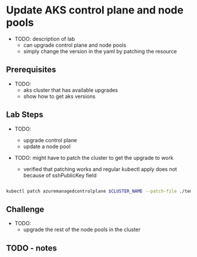 # Update AKS control plane and node pools

- TODO: description of lab
  - can upgrade control plane and node pools
  - simply change the version in the yaml by patching the resource

## Prerequisites

- TODO:
  - aks cluster that has available upgrades
  - show how to get aks versions

## Lab Steps

- TODO:
  - upgrade control plane
  - update a node pool

- TODO: might have to patch the cluster to get the upgrade to work
  - verified that patching works and regular kubectl apply does not because of sshPublicKey field

```bash

kubectl patch azuremanagedcontrolplane $CLUSTER_NAME --patch-file ./templates/aks-upgrage.yaml --type=merge

```

## Challenge

- TODO:
  - upgrade the rest of the node pools in the cluster

## TODO - notes
